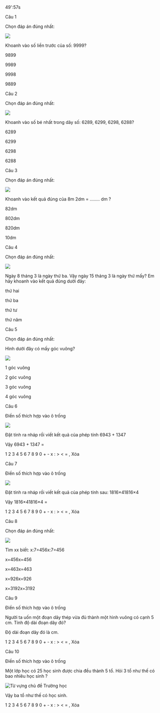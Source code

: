 49':57s

Câu 1

Chọn đáp án đúng nhất: 

![](https://onthi123.vn/public/uploads/1_140.png)

Khoanh vào số liền trước của số: 9999?

9899

9989

9998

9889

Câu 2

Chọn đáp án đúng nhất: 

![](https://onthi123.vn/public/uploads/1_137.png)

Khoanh vào số bé nhất trong dãy số: 6289, 6299, 6298, 6288?

6289

6299

6298

6288

Câu 3

Chọn đáp án đúng nhất: 

![](https://onthi123.vn/public/uploads/1_157.png)

Khoanh vào kết quả đúng của 8m 2dm = ........ dm ?

82dm

802dm

820dm

10dm

Câu 4

Chọn đáp án đúng nhất: 

![](https://onthi123.vn/public/uploads/1_171.png)

Ngày 8 tháng 3 là ngày thứ ba. Vậy ngày 15 tháng 3 là ngày thứ mấy? Em hãy khoanh vào kết quả đúng dưới đây:

thứ hai

thứ ba

thứ tư

thứ năm

Câu 5

Chọn đáp án đúng nhất: 

Hình dưới đây có mấy góc vuông?

![](https://onthi123.vn/public/uploads/onthi123h1_3.png)

1 góc vuông

2 góc vuông

3 góc vuông

4 góc vuông

Câu 6

Điền số thích hợp vào ô trống 

![](https://onthi123.vn/public/uploads/1_178.png)

Đặt tính ra nháp rồi viết kết quả của phép tính 6943 + 1347

Vậy 6943 + 1347 =  

1 2 3 4 5 6 7 8 9 0 + - x : > < = , Xóa

Câu 7

Điền số thích hợp vào ô trống 

![](https://onthi123.vn/public/uploads/10_107.png)

Đặt tính ra nháp rồi viết kết quả của phép tính sau: 1816×41816×4

Vậy 1816×41816×4 =  

1 2 3 4 5 6 7 8 9 0 + - x : > < = , Xóa

Câu 8

Chọn đáp án đúng nhất: 

![](https://onthi123.vn/public/uploads/1000_6.png)

Tìm xx biết: x:7=456x:7=456

x=456x=456

x=463x=463

x=926x=926

x=3192x=3192

Câu 9

Điền số thích hợp vào ô trống 

Người ta uốn một đoạn dây thép vừa đủ thành một hình vuông có cạnh 5 cm. Tính độ dài đoạn dây đó?

Độ dài đoạn dây đó là  cm.

1 2 3 4 5 6 7 8 9 0 + - x : > < = , Xóa

Câu 10

Điền số thích hợp vào ô trống 

Một lớp học có 25 học sinh được chia đều thành 5 tổ. Hỏi 3 tổ như thế có bao nhiêu học sinh ?

![Từ vựng chủ đề Trường học](https://hanngutracviet.com/uploads/tai-lieu/2017_10/vuichoi.png)

Vậy ba tổ như thế có  học sinh.

1 2 3 4 5 6 7 8 9 0 + - x : > < = , Xóa
